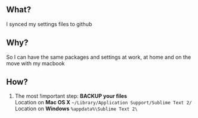 ## What?

I synced my settings files to github

## Why?

So I can have the same packages and settings at work, at home and on the move with my macbook

## How?

1. The most !important step: **BACKUP your files**<br/>
Location on **Mac OS X**
`~/Library/Application Support/Sublime Text 2/`
Location on **Windows**
`%appdata%\Sublime Text 2\`